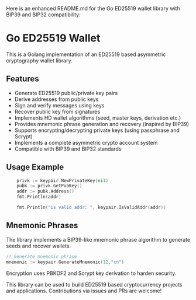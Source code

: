 Here is an enhanced README.md for the Go ED25519 wallet library with BIP39 and BIP32 compatibility:

# Go ED25519 Wallet

This is a Golang implementation of an ED25519 based asymmetric cryptography wallet library. 

## Features

- Generate ED25519 public/private key pairs
- Derive addresses from public keys  
- Sign and verify messages using keys
- Recover public key from signatures
- Implements HD wallet algorithms (seed, master keys, derivation etc.)
- Provides mnemonic phrase generation and recovery (inspired by BIP39)
- Supports encrypting/decrypting private keys (using passphrase and Scrypt)
- Implements a complete asymmetric crypto account system
- Compatible with BIP39 and BIP32 standards

## Usage Example

```go
	privk := keypair.NewPrivateKey(nil)
	pubk := privk.GetPubKey()
	addr := pubk.Address()
	fmt.Println(addr)

	fmt.Println("is valid addr: ", keypair.IsValidAddr(addr))
```

## Mnemonic Phrases

The library implements a BIP39-like mnemonic phrase algorithm to generate seeds and recover wallets. 

```go
// Generate mnemonic phrase
mnemonic := keypair.GenerateMnemonic(12,"cn")
```

Encryption uses PBKDF2 and Scrypt key derivation to harden security.

This library can be used to build ED25519 based cryptocurrency projects and applications. Contributions via issues and PRs are welcome!